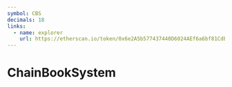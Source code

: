 ```yaml
---
symbol: CBS
decimals: 18
links:
  - name: explorer
    url: https://etherscan.io/token/0x6e2A5b577437440D6024AEf6a6bf81CdE09798de
---
```


# ChainBookSystem
